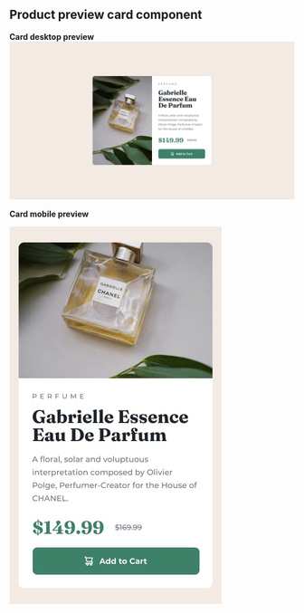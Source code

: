 ## Product preview card component

**Card desktop preview**
![card desktop preview](./design/desktop-design.jpg)

**Card mobile preview**

![card mobile preview](./design/mobile-design.jpg)
